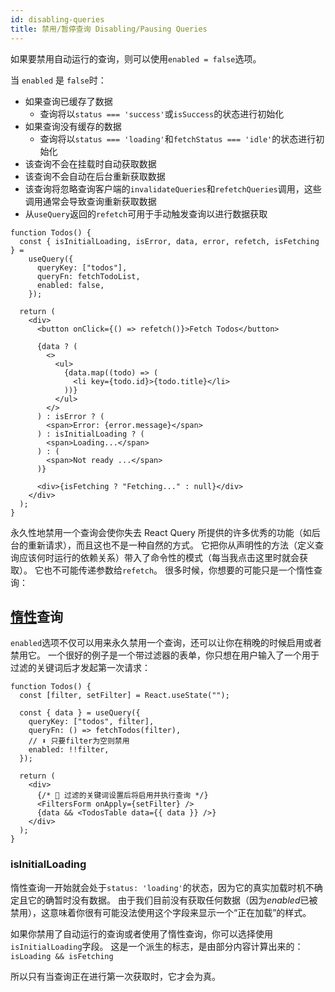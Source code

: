 ```yaml
---
id: disabling-queries
title: 禁用/暂停查询 Disabling/Pausing Queries
---
```


如果要禁用自动运行的查询，则可以使用`enabled = false`选项。

当 `enabled` 是 `false`时：

- 如果查询已缓存了数据
  - 查询将以`status === 'success'`或`isSuccess`的状态进行初始化
- 如果查询没有缓存的数据
  - 查询将以`status === 'loading'`和`fetchStatus === 'idle'`的状态进行初始化
- 该查询不会在挂载时自动获取数据
- 该查询不会自动在后台重新获取数据
- 该查询将忽略查询客户端的`invalidateQueries`和`refetchQueries`调用，这些调用通常会导致查询重新获取数据
- 从`useQuery`返回的`refetch`可用于手动触发查询以进行数据获取

```tsx
function Todos() {
  const { isInitialLoading, isError, data, error, refetch, isFetching } =
    useQuery({
      queryKey: ["todos"],
      queryFn: fetchTodoList,
      enabled: false,
    });

  return (
    <div>
      <button onClick={() => refetch()}>Fetch Todos</button>

      {data ? (
        <>
          <ul>
            {data.map((todo) => (
              <li key={todo.id}>{todo.title}</li>
            ))}
          </ul>
        </>
      ) : isError ? (
        <span>Error: {error.message}</span>
      ) : isInitialLoading ? (
        <span>Loading...</span>
      ) : (
        <span>Not ready ...</span>
      )}

      <div>{isFetching ? "Fetching..." : null}</div>
    </div>
  );
}
```

永久性地禁用一个查询会使你失去 React Query 所提供的许多优秀的功能（如后台的重新请求），而且这也不是一种自然的方式。
它把你从声明性的方法（定义查询应该何时运行的依赖关系）带入了命令性的模式（每当我点击这里时就会获取）。
它也不可能传递参数给`refetch`。
很多时候，你想要的可能只是一个惰性查询：

## [惰性](https://gist.github.com/39eff87048d54dbdb8ea)查询

`enabled`选项不仅可以用来永久禁用一个查询，还可以让你在稍晚的时候启用或者禁用它。
一个很好的例子是一个带过滤器的表单，你只想在用户输入了一个用于过滤的关键词后才发起第一次请求：

```tsx
function Todos() {
  const [filter, setFilter] = React.useState("");

  const { data } = useQuery({
    queryKey: ["todos", filter],
    queryFn: () => fetchTodos(filter),
    // ⬇️ 只要filter为空则禁用
    enabled: !!filter,
  });

  return (
    <div>
      {/* 🚀 过滤的关键词设置后将启用并执行查询 */}
      <FiltersForm onApply={setFilter} />
      {data && <TodosTable data={{ data }} />}
    </div>
  );
}
```

### isInitialLoading

惰性查询一开始就会处于`status: 'loading'`的状态，因为它的真实加载时机不确定且它的确暂时没有数据。
由于我们目前没有获取任何数据（因为*enabled*已被禁用），这意味着你很有可能没法使用这个字段来显示一个“正在加载”的样式。

如果你禁用了自动运行的查询或者使用了惰性查询，你可以选择使用`isInitialLoading`字段。
这是一个派生的标志，是由部分内容计算出来的：`isLoading && isFetching`

所以只有当查询正在进行第一次获取时，它才会为真。
